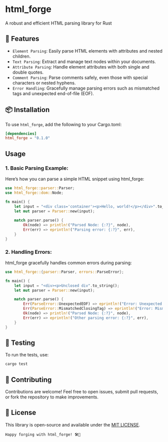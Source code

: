 # html_forge

A robust and efficient HTML parsing library for Rust

## 🚀 Features
- `Element Parsing`: Easily parse HTML elements with attributes and nested children.
- `Text Parsing`: Extract and manage text nodes within your documents.
- `Attribute Parsing`: Handle element attributes with both single and double quotes.
- `Comment Parsing`: Parse comments safely, even those with special characters or nested hyphens.
- `Error Handling`: Gracefully manage parsing errors such as mismatched tags and unexpected end-of-file (EOF).

## 📦 Installation

To use `html_forge`, add the following to your Cargo.toml:

```toml
[dependencies]
html_forge = "0.1.0"
```

## Usage

### 1. Basic Parsing Example:

Here’s how you can parse a simple HTML snippet using html_forge:

```rust
use html_forge::parser::Parser;
use html_forge::dom::Node;

fn main() {
    let input = "<div class='container'><p>Hello, world!</p></div>".to_string();
    let mut parser = Parser::new(input);
    
    match parser.parse() {
        Ok(node) => println!("Parsed Node: {:?}", node),
        Err(err) => eprintln!("Parsing error: {:?}", err),
    }
}
```

### 2.  Handling Errors:
html_forge gracefully handles common errors during parsing:

```rust
use html_forge::{parser::Parser, errors::ParseError};

fn main() {
    let input = "<div><p>Unclosed div".to_string();
    let mut parser = Parser::new(input);

    match parser.parse() {
        Err(ParseError::UnexpectedEOF) => eprintln!("Error: Unexpected end of file"),
        Err(ParseError::MismatchedClosingTag) => eprintln!("Error: Mismatched closing tag"),
        Ok(node) => println!("Parsed Node: {:?}", node),
        Err(err) => eprintln!("Other parsing error: {:?}", err),
    }
}
```

## 🧪 Testing
To run the tests, use:

```bash
cargo test
```

## 👥 Contributing
Contributions are welcome! Feel free to open issues, submit pull requests, or fork the repository to make improvements.

## 📝 License
This library is open-source and available under the [MIT LICENSE](LICENSE).

`Happy forging with html_forge! 🛠️🚀`

